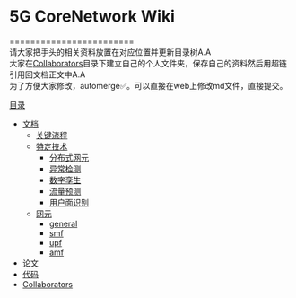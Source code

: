 # 5G CoreNetwork Wiki  
========================  
请大家把手头的相关资料放置在对应位置并更新目录树A.A  
大家在[Collaborators](Collaborators)目录下建立自己的个人文件夹，保存自己的资料然后用超链引用回文档正文中A.A  
为了方便大家修改，automerge✅。可以直接在web上修改md文件，直接提交。


[目录](README.md)
  - [文档](文档)
    - [关键流程](文档/关键流程)
    - [特定技术](文档/特定技术)
      - [分布式网元](文档/特定技术/分布式网元)
      - [异常检测](文档/特定技术/异常检测)
      - [数字孪生](文档/特定技术/数字孪生)
      - [流量预测](文档/特定技术/流量预测)
      - [用户面识别](文档/特定技术/用户面识别)
    - [网元](文档/网元)
      - [general](文档/网元/general/menu.md)
      - [smf](文档/网元/smf/menu.md)
      - [upf](文档/网元/upf/menu.md)
      - [amf](文档/amf/menu.md)
  - [论文](论文)
  - [代码](代码)
  - [Collaborators](Collaborators)
